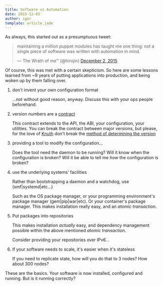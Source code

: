 ```yaml
---
title: Software vs Automation
date: 2015-12-03
author: igor
template: article.jade
---
```


As always, this started out as a presumptuous tweet:

<blockquote class="twitter-tweet" lang="en"><p lang="en" dir="ltr">maintaining
a million puppet modules has taught me one thing: not a single piece of
software was written with automation in mind.</p>&mdash; The Wrath of me™
(@hirojin) <a href="https://twitter.com/hirojin/status/672033157391245314">December 2, 2015</a></blockquote>
<script async src="//platform.twitter.com/widgets.js" charset="utf-8"></script>

<span class="more"></span>

Of course, this was met with a certain skepticism. So here are some lessons
learned from ~9 years of putting applications into production, and being woken
up by them falling over.

1. don't invent your own configuration format

   …not without good reason, anyway. Discuss this with your ops people beforehand.

1. version numbers are a [contract](http://semver.org/)

   This contract extends to the API, the ABI, your configuration, your utilities.
   You can break the contract between major versions, but please, for the love of
   [Knuth](http://sentimentalversioning.org/) don't break the [method of
   determining the version](https://github.com/elastic/puppet-elasticsearch/pull/477)

1. providing a tool to modify the configuration…

   Does the tool need the daemon to be running? Will it know when the
   configuration is broken?  Will it be able to tell me *how* the configuration
   is broken?

1. use the underlying systems' facilities

   Rather than bootstrapping a daemon and a watchdog, use (smf|systemd|etc…)

   Such as the OS package manager, or your programming environment's package
   manager (gem|pip|war|etc). Or your container's package manager. This makes
   installation really easy, and an *atomic transaction*.

1. Put packages into repositories

   This makes installation *actually* easy, and dependency management possible
   within the above mentioned *atomic transaction*.

   Consider providing your repositories over IPv6…

1. If your software needs to scale, it's easier when it's stateless

   If you need to replicate state, how will you do that to 3 nodes?
   How about 300 nodes?

These are the basics. Your software is now installed, configured and running.
But is it running correctly?
